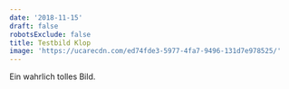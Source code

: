```yaml
---
date: '2018-11-15'
draft: false
robotsExclude: false
title: Testbild Klop
image: 'https://ucarecdn.com/ed74fde3-5977-4fa7-9496-131d7e978525/'
---
```

Ein wahrlich tolles Bild.

